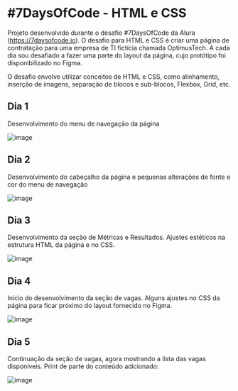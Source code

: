 # #7DaysOfCode - HTML e CSS
Projeto desenvolvido durante o desafio #7DaysOfCode da Alura (https://7daysofcode.io). O desafio para HTML e CSS é criar uma página de contratação para uma empresa de TI fictícia chamada OptimusTech. A cada dia sou desafiado a fazer uma parte do layout da página, cujo protótipo foi disponibilizado no Figma. 

O desafio envolve utilizar conceitos de HTML e CSS, como alinhamento, inserção de imagens, separação de blocos e sub-blocos, Flexbox, Grid, etc.

## Dia 1
Desenvolvimento do menu de navegação da página

![image](https://user-images.githubusercontent.com/19349339/161184557-1768ebd5-a3a3-4eda-a541-84caff1c0d86.png)


## Dia 2
Desenvolvimento do cabeçalho da página e pequenas alterações de fonte e cor do menu de navegação

![image](https://user-images.githubusercontent.com/19349339/161359839-9f5e5e4b-9d51-47fc-be36-f4fd1209aa98.png)


## Dia 3
Desenvolvimento da seção de Métricas e Resultados. Ajustes estéticos na estrutura HTML da página e no CSS.

![image](https://user-images.githubusercontent.com/19349339/161386917-ce71f63a-a10b-4d05-afeb-d58e11cf61db.png)


## Dia 4
Início do desenvolvimento da seção de vagas. Alguns ajustes no CSS da página para ficar próximo do layout fornecido no Figma.

![image](https://user-images.githubusercontent.com/19349339/161433494-5751d738-2510-4c07-b0dc-c369240e0dd2.png)

## Dia 5
Continuação da seção de vagas, agora mostrando a lista das vagas disponíveis. Print de parte do conteúdo adicionado:

![image](https://user-images.githubusercontent.com/19349339/161638277-e72c95cf-d246-4675-92e7-022d0a43639b.png)
